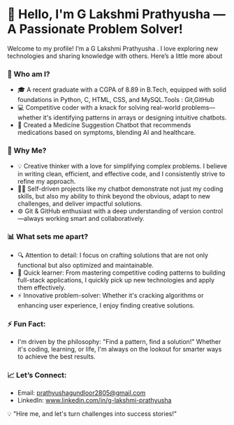 # 👋 Hello, I'm G Lakshmi Prathyusha — A Passionate Problem Solver!

Welcome to my profile! I’m a G Lakshmi Prathyusha . I love exploring new technologies and sharing knowledge with others. Here’s a little more about 

### 🌟 Who am I?
- 🎓 A recent graduate with a CGPA of 8.89 in B.Tech, equipped with solid foundations in Python, C, HTML, CSS, and MySQL.Tools : Git,GitHub
- 💻 Competitive coder with a knack for solving real-world problems—whether it's identifying patterns in arrays or designing intuitive chatbots.
- 🤖 Created a Medicine Suggestion Chatbot that recommends medications based on symptoms, blending AI and healthcare.

### 🚀 Why Me?
- 💡 Creative thinker with a love for simplifying complex problems. I believe in writing clean, efficient, and effective code, and I consistently strive to refine my approach.
- 👨‍💻 Self-driven projects like my chatbot demonstrate not just my coding skills, but also my ability to think beyond the obvious, adapt to new challenges, and deliver impactful solutions.
- ⚙️ Git & GitHub enthusiast with a deep understanding of version control—always working smart and collaboratively.

### 📊 What sets me apart?
- 🔍 Attention to detail: I focus on crafting solutions that are not only functional but also optimized and maintainable.
- 🧠 Quick learner: From mastering competitive coding patterns to building full-stack applications, I quickly pick up new technologies and apply them effectively.
- ⚡ Innovative problem-solver: Whether it's cracking algorithms or enhancing user experience, I enjoy finding creative solutions.

### ⚡ Fun Fact:
- I'm driven by the philosophy: "Find a pattern, find a solution!" Whether it's coding, learning, or life, I'm always on the lookout for smarter ways to achieve the best results.

### 📈 Let’s Connect:
- Email: prathyushagundloor2805@gmail.com
- LinkedIn: www.linkedin.com/in/g-lakshmi-prathyusha
  

💡 "Hire me, and let's turn challenges into success stories!"
